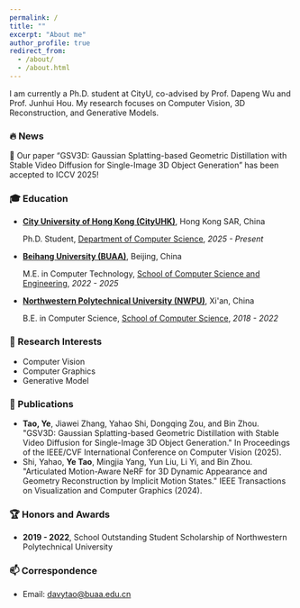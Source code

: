 ```yaml
---
permalink: /
title: ""
excerpt: "About me"
author_profile: true
redirect_from: 
  - /about/
  - /about.html
---
```


I am currently a Ph.D. student at CityU, co-advised by Prof. Dapeng Wu and Prof. Junhui Hou. My research focuses on Computer Vision, 3D Reconstruction, and Generative Models.

### 🔥 News
🎉 Our paper “GSV3D: Gaussian Splatting-based Geometric Distillation with Stable Video Diffusion for Single-Image 3D Object Generation” has been accepted to ICCV 2025!

### 🎓 Education
- **[City University of Hong Kong (CityUHK)](https://www.cityu.edu.hk/)**, Hong Kong SAR, China

  Ph.D. Student, [Department of Computer Science](https://www.cs.cityu.edu.hk/), *2025 - Present*
- **[Beihang University (BUAA)](https://buaa.edu.cn/)**, Beijing, China
  
  M.E. in Computer Technology, [School of Computer Science and Engineering](http://scse.buaa.edu.cn/), *2022 - 2025*
- **[Northwestern Polytechnical University (NWPU)](https://www.nwpu.edu.cn/)**, Xi'an, China
  
  B.E. in Computer Science, [School of Computer Science](https://jsj.nwpu.edu.cn/), *2018 - 2022*


### 🔭 Research Interests
- Computer Vision
- Computer Graphics
- Generative Model

### 📖 Publications
- **Tao, Ye**, Jiawei Zhang, Yahao Shi, Dongqing Zou, and Bin Zhou. "GSV3D: Gaussian Splatting-based Geometric Distillation with Stable Video Diffusion for Single-Image 3D Object Generation." In Proceedings of the IEEE/CVF International Conference on Computer Vision (2025).
- Shi, Yahao, **Ye Tao**, Mingjia Yang, Yun Liu, Li Yi, and Bin Zhou. "Articulated Motion-Aware NeRF for 3D Dynamic Appearance and Geometry Reconstruction by Implicit Motion States." IEEE Transactions on Visualization and Computer Graphics (2024).

### 🏆 Honors and Awards
- **2019 - 2022**, School Outstanding Student Scholarship of Northwestern Polytechnical University

### 📫 Correspondence
- Email: [davytao@buaa.edu.cn](mailto:davytao@buaa.edu.cn)
